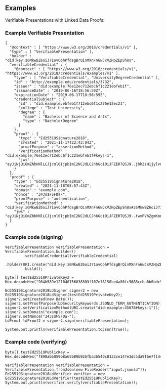 ## Examples

Verifiable Presentations with Linked Data Proofs:

### Example Verifiable Presentation

    {
      "@context" : [ "https://www.w3.org/2018/credentials/v1" ],
      "type" : [ "VerifiablePresentation" ],
      "holder" : "did:key:z6MkwBZ6oiJ71ovCohPfdsgBrQinMXnFn6wJxVZHpZEpSh8x",
      "verifiableCredential" : {
        "@context" : [ "https://www.w3.org/2018/credentials/v1", "https://www.w3.org/2018/credentials/examples/v1" ],
        "type" : [ "VerifiableCredential", "UniversityDegreeCredential" ],
        "id" : "http://example.edu/credentials/3732",
        "issuer" : "did:example:76e12ec712ebc6f1c221ebfeb1f",
        "issuanceDate" : "2019-06-16T18:56:59Z",
        "expirationDate" : "2019-06-17T18:56:59Z",
        "credentialSubject" : {
          "id" : "did:example:ebfeb1f712ebc6f1c276e12ec21",
          "college" : "Test University",
          "degree" : {
            "name" : "Bachelor of Science and Arts",
            "type" : "BachelorDegree"
          }
        },
        "proof" : {
          "type" : "Ed25519Signature2018",
          "created" : "2021-11-17T22:43:04Z",
          "proofPurpose" : "assertionMethod",
          "verificationMethod" : "did:example:76e12ec712ebc6f1c221ebfeb1f#keys-1",
          "jws" : "eyJiNjQiOmZhbHNlLCJjcml0IjpbImI2NCJdLCJhbGciOiJFZERTQSJ9..jbhZsH1jylvuZLov502qhTRkYvgbepU8ds8Mbgf4X7dhVp8F1P89Ql5WMA2DQEJxMGsVlaT8plfSY0JUw6XmDg"
        }
      },
      "proof" : {
        "type" : "Ed25519Signature2018",
        "created" : "2021-11-18T08:57:43Z",
        "domain" : "example.com",
        "nonce" : "343s$FSFDa-",
        "proofPurpose" : "authentication",
        "verificationMethod" : "did:key:z6MkwBZ6oiJ71ovCohPfdsgBrQinMXnFn6wJxVZHpZEpSh8x#z6MkwBZ6oiJ71ovCohPfdsgBrQinMXnFn6wJxVZHpZEpSh8x",
        "jws" : "eyJiNjQiOmZhbHNlLCJjcml0IjpbImI2NCJdLCJhbGciOiJFZERTQSJ9..twmPVhZgmKnnx6EI1xmUt3t_0GJizjambyLxWioG1hzwmDYnadWcQCC600uRpOE5WRIdx14y8uRHIa7AxSo5Cw"
      }
    }

### Example code (signing)

    VerifiablePresentation verifiablePresentation = VerifiablePresentation.builder()
            .verifiableCredential(verifiableCredential)
            .holder(URI.create("did:key:z6MkwBZ6oiJ71ovCohPfdsgBrQinMXnFn6wJxVZHpZEpSh8x"))
            .build();
    
    byte[] testEd25519PrivateKey2 = Hex.decodeHex("984b589e121040156838303f107e13150be4a80fc5088ccba0b0bdc9b1d89090de8777a28f8da1a74e7a13090ed974d879bf692d001cddee16e4cc9f84b60580".toCharArray());
    
    Ed25519Signature2018LdSigner signer2 = new Ed25519Signature2018LdSigner(testEd25519PrivateKey2);
    signer2.setCreated(new Date());
    signer2.setProofPurpose(LDSecurityKeywords.JSONLD_TERM_AUTHENTICATION);
    signer2.setVerificationMethod(URI.create("did:example:45678#keys-1"));
    signer2.setDomain("example.com");
    signer2.setNonce("343s$FSFDa-");
    LdProof ldProof2 = signer2.sign(verifiablePresentation);
    
    System.out.println(verifiablePresentation.toJson(true));

### Example code (verifying)

    byte[] testEd25519PublicKey = Hex.decodeHex("f890ab605908a65b89b926fba3b540c0132ce147e3dc5da9fbe7f1445d7279e5".toCharArray());
    
    VerifiablePresentation verifiablePresentation = VerifiablePresentation.fromJson(new FileReader("input.jsonld"));
    Ed25519Signature2018LdVerifier verifier = new Ed25519Signature2018LdVerifier(testEd25519PublicKey);
    System.out.println(verifier.verify(verifiablePresentation));
